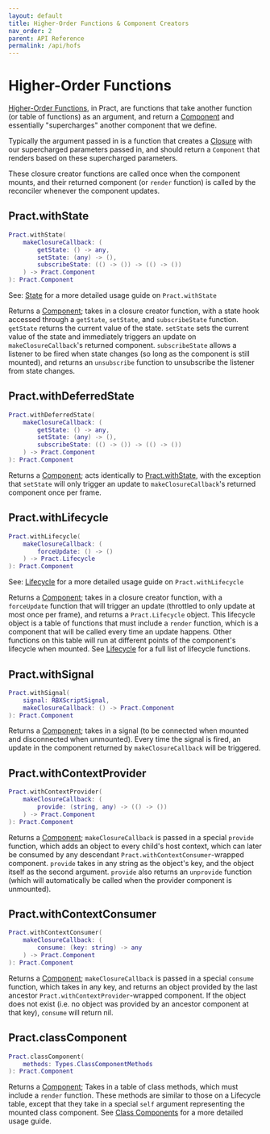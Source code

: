 ```yaml
---
layout: default
title: Higher-Order Functions & Component Creators
nav_order: 2
parent: API Reference
permalink: /api/hofs
---
```


# Higher-Order Functions

[Higher-Order Functions](../basic/state#higher-order-functions), in Pract, are functions that take another function (or table of functions) as an argument, and return a [Component](../basic/components) and essentially "supercharges" another component that we define.

Typically the argument passed in is a function that creates a [Closure](https://en.wikipedia.org/wiki/Closure_(computer_programming)) with our supercharged parameters passed in, and should return a `Component` that renders based on these supercharged parameters.

These closure creator functions are called once when the component mounts, and their returned component (or `render` function) is called by the reconciler whenever the component updates.

## Pract.withState

```lua
Pract.withState(
	makeClosureCallback: (
		getState: () -> any,
		setState: (any) -> (),
		subscribeState: (() -> ()) -> (() -> ())
	) -> Pract.Component
): Pract.Component
```

See: [State](../basic/state) for a more detailed usage guide on `Pract.withState`

Returns a [Component](../basic/components); takes in a closure creator function, with a state hook accessed through a `getState`, `setState`, and `subscribeState` function.
`getState` returns the current value of the state. `setState` sets the current value of the state and immediately triggers an update on `makeClosureCallback`'s returned component. `subscribeState` allows a listener to be fired when state changes (so long as the component is still mounted), and returns an `unsubscribe` function to unsubscribe the listener from state changes.

## Pract.withDeferredState

```lua
Pract.withDeferredState(
	makeClosureCallback: (
		getState: () -> any,
		setState: (any) -> (),
		subscribeState: (() -> ()) -> (() -> ())
	) -> Pract.Component
): Pract.Component
```

Returns a [Component](../basic/components); acts identically to [Pract.withState](#practwithstate), with the exception that `setState` will only trigger an update to `makeClosureCallback`'s returned component once per frame.

## Pract.withLifecycle

```lua
Pract.withLifecycle(
	makeClosureCallback: (
        forceUpdate: () -> ()
    ) -> Pract.Lifecycle
): Pract.Component
```

See: [Lifecycle](../basic/lifecycle) for a more detailed usage guide on `Pract.withLifecycle`

Returns a [Component](../basic/components); takes in a closure creator function, with a `forceUpdate` function that will trigger an update (throttled to only update at most once per frame), and returns a `Pract.Lifecycle` object. This lifecycle object is a table of functions that must include a `render` function, which is a component that will be called every time an update happens. Other functions on this table will run at different points of the component's lifecycle when mounted. See [Lifecycle](../basic/lifecycle#putting-it-all-together) for a full list of lifecycle functions.

## Pract.withSignal

```lua
Pract.withSignal(
	signal: RBXScriptSignal,
	makeClosureCallback: () -> Pract.Component
): Pract.Component
```

Returns a [Component](../basic/components); takes in a signal (to be connected when mounted and disconnected when unmounted). Every time the signal is fired, an update in the component returned by `makeClosureCallback` will be triggered.

## Pract.withContextProvider

```lua
Pract.withContextProvider(
	makeClosureCallback: (
		provide: (string, any) -> (() -> ())
	) -> Pract.Component
): Pract.Component
```

Returns a [Component](../basic/components); `makeClosureCallback` is passed in a special `provide` function, which adds an object to every child's host context, which can later be consumed by any descendant `Pract.withContextConsumer`-wrapped component. `provide` takes in any string as the object's key, and the object itself as the second argument. `provide` also returns an `unprovide` function (which will automatically be called when the provider component is unmounted).

## Pract.withContextConsumer

```lua
Pract.withContextConsumer(
	makeClosureCallback: (
		consume: (key: string) -> any
	) -> Pract.Component
): Pract.Component
```

Returns a [Component](../basic/components); `makeClosureCallback` is passed in a special `consume` function, which takes in any key, and returns an  object provided by the last ancestor `Pract.withContextProvider`-wrapped component. If the object does not exist (i.e. no object was provided by an ancestor component at that key), `consume` will return nil.

## Pract.classComponent

```lua
Pract.classComponent(
    methods: Types.ClassComponentMethods
): Pract.Component
```

Returns a [Component](../basic/components); Takes in a table of class methods, which must include a `render` function. These methods are similar to those on a Lifecycle table, except that they take in a special `self` argument representing the mounted class component. See [Class Components](../basic/classcomponents) for a more detailed usage guide.